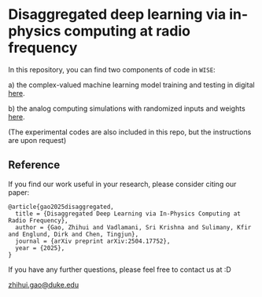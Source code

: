 # Disaggregated deep learning via in-physics computing at radio frequency

In this repository, you can find two components of code in `WISE`:

a) the complex-valued machine learning model training and testing in digital [here](./ML/).

b) the analog computing simulations with randomized inputs and weights [here](./Hybrid/).

(The experimental codes are also included in this repo, but the instructions are upon request)

## Reference

If you find our work useful in your research, please consider citing our paper:

```console
@article{gao2025disaggregated,
  title = {Disaggregated Deep Learning via In-Physics Computing at Radio Frequency},
  author = {Gao, Zhihui and Vadlamani, Sri Krishna and Sulimany, Kfir and Englund, Dirk and Chen, Tingjun},
  journal = {arXiv preprint arXiv:2504.17752},
  year = {2025},
}
```

If you have any further questions, please feel free to contact us at :D

zhihui.gao@duke.edu
